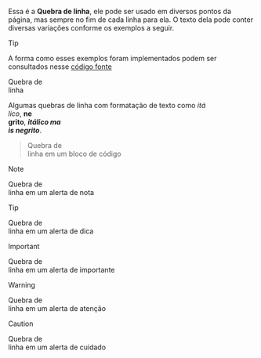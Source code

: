 Essa é a **Quebra de linha**, ele pode ser usado em diversos pontos da página, mas sempre no fim de cada linha para ela. O texto dela pode conter diversas variações conforme os exemplos a seguir.

>[!TIP]
>A forma como esses exemplos foram implementados podem ser consultados nesse [código fonte](https://github.com/eportella/markdown-to-html-builder/blob/main/br/README.md?plain=1)


Quebra de\
linha

Algumas quebras de linha com formatação de texto como *itá*\
*lico*, **ne**\
**grito**, ***itálico ma***\
***is negrito***.

>Quebra de\
>linha em um bloco de código

>[!NOTE]
>Quebra de\
>linha em um alerta de nota

>[!TIP]
>Quebra de\
>linha em um alerta de dica

>[!IMPORTANT]
>Quebra de\
>linha em um alerta de importante

>[!WARNING]
>Quebra de\
>linha em um alerta de atenção

>[!CAUTION]
>Quebra de\
>linha em um alerta de cuidado

